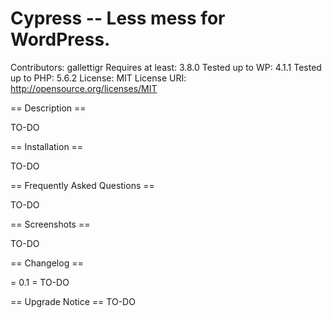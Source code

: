 Cypress -- Less mess for WordPress.
===========
Contributors: gallettigr
Requires at least: 3.8.0
Tested up to WP: 4.1.1
Tested up to PHP: 5.6.2
License: MIT
License URI: http://opensource.org/licenses/MIT


== Description ==

TO-DO


== Installation ==

TO-DO


== Frequently Asked Questions ==

TO-DO

== Screenshots ==

TO-DO

== Changelog ==

= 0.1 =
TO-DO

== Upgrade Notice ==
TO-DO
